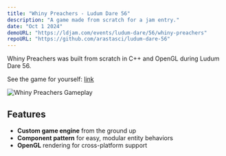 ```yaml
---
title: "Whiny Preachers - Ludum Dare 56"
description: "A game made from scratch for a jam entry."
date: "Oct 1 2024"
demoURL: "https://ldjam.com/events/ludum-dare/56/whiny-preachers"
repoURL: "https://github.com/arastasci/ludum-dare-56"
---
```


Whiny Preachers was built from scratch in C++ and OpenGL during Ludum Dare 56.

See the game for yourself: [link](https://ldjam.com/events/ludum-dare/56/whiny-preachers)

![Whiny Preachers Gameplay](/whiny-gif.gif)

## Features

- **Custom game engine** from the ground up  
- **Component pattern** for easy, modular entity behaviors  
- **OpenGL** rendering for cross-platform support
